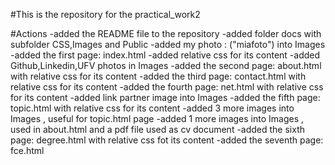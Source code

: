 #This is the repository for the practical_work2



#Actions
-added the README file to the repository
-added folder docs with subfolder CSS,Images and Public
-added my photo : ("miafoto") into Images
-added the first page: index.html
-added relative css for its content
-added Github,Linkedin,UFV photos in Images
-added the second page: about.html with relative css for its content
-added the third page: contact.html with relative css for its content
-added the fourth page: net.html with relative css for its content
-added link partner image into Images
-added the fifth page: topic.html with relative css for its content 
-added 3 more images into Images , useful for topic.html page
-added 1 more images into Images , used in about.html and a pdf file used as cv document
-added the sixth page: degree.html with relative css fot its content
-added the seventh page: fce.html